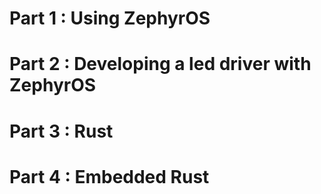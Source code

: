 # Part 1 : Using ZephyrOS

# Part 2 : Developing a led driver with ZephyrOS

# Part 3 : Rust

# Part 4 : Embedded Rust
